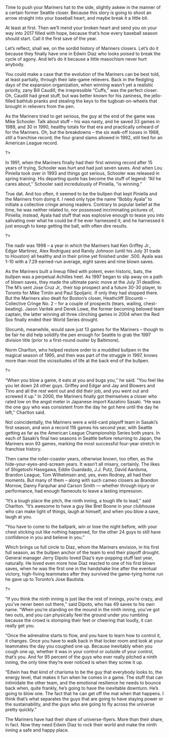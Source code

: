 Time to push your Mariners hat to the side, slightly askew in the manner of a certain former Seattle closer. Because this story is going to shoot an arrow straight into your baseball heart, and maybe break it a little bit. 

At least at first. Then we’ll mend your broken heart and send you on your way into 2017 filled with hope, because that’s how every baseball season should start. Call it the first save of the year. 

Let’s reflect, shall we, on the sordid history of Mariners closers. Let’s do it because they finally have one in Edwin Diaz who looks poised to break the cycle of agony. And let’s do it because a little masochism never hurt anybody. 

You could make a case that the evolution of the Mariners can be best told, at least partially, through their late-game relievers. Back in the fledgling days of the expansion organization, when winning wasn’t yet a realistic priority, zany Bill Caudill, the irrepressible “Cuffs,” was the perfect closer. Oh, Caudill had great stuff, but was better known for his zaniness, the jello-filled bathtub pranks and stealing the keys to the tugboat-on-wheels that brought in relievers from the pen.

As the Mariners tried to get serious, the guy at the end of the game was Mike Schooler. Talk about stuff – his was nasty, and he saved 33 games in 1989, and 30 in 1990, healthy totals for that era and practically unheard of for the Mariners. Oh, but the breakdowns – the six walk-off losses in 1988, still a franchise record; the four grand slams allowed in 1992, still tied for an American League record.

<? <%= t.include("_inlineNav.html", { page: "closers" }) %> ?>

In 1991, when the Mariners finally had their first winning record after 15 years of trying, Schooler was hurt and had just seven saves. And when Lou Piniella took over in 1993 and things got serious, Schooler was released in spring training. His departing quote has become the stuff of legend: “All he cares about,’’ Schooler said incredulously of Piniella, “is winning.”

True dat. And too often, it seemed to be the bullpen that kept Piniella and the Mariners from doing it. I need only type the name “Bobby Ayala” to initiate a collective cringe among readers. Contrary to popular belief at the time, he was neither related to, nor possessed incriminating pictures of, Piniella; instead, Ayala had stuff that was explosive enough to tease you into salivating over what he could be if he ever harnessed it; and he harnessed it just enough to keep getting the ball, with often dire results.

<?<%= t.include("closers/_carousel.html") %>?>

The nadir was 1998 – a year in which the Mariners had Ken Griffey Jr., Edgar Martinez, Alex Rodriguez and Randy Johnson (until his July 31 trade to Houston) all healthy and in their prime yet finished under .500. Ayala was 1-10 with a 7.29 earned-run average, eight saves and nine blown saves. 

As the Mariners built a lineup filled with potent, even historic, bats, the bullpen was a perpetual Achilles heel. As 1997 began to slip away on a path of blown saves, they made the ultimate panic move at the July 31 deadline. The M’s sent Jose Cruz Jr,. their top prospect and a future 30-30 player, to Toronto for Mike Timlin and Paul Spoljaric. If only they had stopped there. But the Mariners also dealt for Boston’s closer, Heathcliff Slocumb – Collective Cringe No. 2 – for a couple of prospects (tears, wailing, chest-beating). Jason Varitek and Derek Lowe, the former becoming beloved team captain, the latter winning all three clinching games in 2004 when the Red Sox finally ended their World Series drought. 

Slocumb, meanwhile, would save just 13 games for the Mariners – though to be fair he did help solidify the pen enough for Seattle to grab the 1997 division title (prior to a first-round ouster by Baltimore).

Norm Charlton, who helped restore order to a muddled bullpen in the magical season of 1995, and then was part of the struggle in 1997, knows more than most the vicissitudes of life at the back end of the bullpen.

<? <%= t.include("partials/_ad.html", { type: "square" }) %> ?>

“When you blow a game, it eats at you and bugs you,’’ he said. “You feel like you let down 24 other guys. Griffey and Edgar and Jay and Blowers and Tino and all the rest went out and did their job, and you went out and screwed it up.”
In 2000, the Mariners finally got themselves a closer who rated low on the angst meter in Japanese import Kazahiro Sasaki.
“He was the one guy who was consistent from the day he got here until the day he left,’’ Charlton said.

Not coincidentally, the Mariners were a wild-card playoff team in Sasaki’s first season, and won a record 116 games his second year, with Seattle getting as far as the American League Championship Series both years. In each of Sasaki’s final two seasons in Seattle before returning to Japan, the Mariners won 93 games, marking the most successful four-year stretch in franchise history. 

Then came the roller-coaster years, otherwise known, too often, as the hide-your-eyes-and-scream years. It wasn’t all misery, certainly. The likes of Shigetoshi Hasegawa, Eddie Guardado, J.J. Putz, David Aardsma, Brandon League, Tom Wilhelmsen and, yes, even Rodney, all had their moments. But many of them – along with such cameo closers as Brandon Morrow, Danny Farquhar and Carson Smith — whether through injury or performance, had enough flameouts to leave a lasting impression.

“It’s a tough place the pitch, the ninth inning, a tough life to lead,’’ said Charlton. “It’s awesome to have a guy like Bret Boone in your clubhouse who can make light of things, laugh at himself, and when you blow a save, laugh at you.

“You have to come to the ballpark, win or lose the night before, with your chest sticking out like nothing happened, for the other 24 guys to still have confidence in you and believe in you.”

Which brings us full circle to Diaz, whom the Mariners envision, in his first full season, as the bullpen anchor of the team to end their playoff drought. General manager Jerry Dipoto loved Diaz’s eye-popping stuff last year, naturally. He loved even more how Diaz reacted to one of his first blown saves, when he was the first one in the handshake line after the eventual victory, high-fiving teammates after they survived the game-tying home run he gave up to Toronto’s Jose Bautista. 

<? <%= t.include("partials/_ad.html", { type: "square" }) %> ?>

“If you think the ninth inning is just like the rest of innings, you’re crazy, and you’ve never been out there,’’ said Dipoto, who has 49 saves to his own name. “When you’re standing on the mound in the ninth inning, you’ve got two outs, and you can physically feel the ground under you rumbling because the crowd is stomping their feet or cheering that loudly, it can really get you.

“Once the adrenaline starts to flow, and you have to learn how to control it, it changes. Once you have to walk back in that locker room and look at your teammates the day you coughed one up. Because inevitably when you cough one up, whether it was in your control or outside of your control, that’s you. And for 95 percent of the guys who ever really pitched a ninth inning, the only time they’re ever noticed is when they screw it up. 

“Edwin has that kind of charisma to be the guy that everybody looks to, the energy level, that makes it fun when he comes in a game. The stuff that can intimidate the other team, and the emotional resilience he needs to bounce back when, quite frankly, he’s going to have the inevitable downturn. He’s going to blow one. The fact that he can get off the mat when that happens. I think that’s what separates the guys that are going to have staying power or the sustainability, and the guys who are going to fly across the universe pretty quickly.”

The Mariners have had their share of universe-flyers. More than their share, in fact. Now they need Edwin Diaz to rock their world and make the ninth inning a safe and happy place. 
